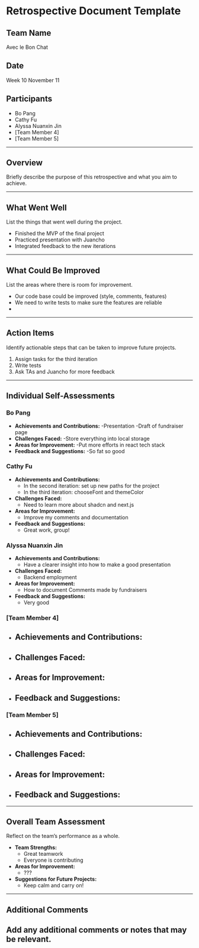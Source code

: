 # Retrospective Document Template

## Team Name
Avec le Bon Chat

## Date
Week 10 November 11

## Participants
- Bo Pang
- Cathy Fu
- Alyssa Nuanxin Jin
- [Team Member 4]
- [Team Member 5]

---

## Overview
Briefly describe the purpose of this retrospective and what you aim to achieve.

---

## What Went Well
List the things that went well during the project.
- Finished the MVP of the final project
- Practiced presentation with Juancho
- Integrated feedback to the new iterations

---

## What Could Be Improved
List the areas where there is room for improvement.
- Our code base could be improved (style, comments, features)
- We need to write tests to make sure the features are reliable
-

---

## Action Items
Identify actionable steps that can be taken to improve future projects.
1. Assign tasks for the third iteration
2. Write tests
3. Ask TAs and Juancho for more feedback

---

## Individual Self-Assessments
### Bo Pang
- **Achievements and Contributions:**
  -Presentation
  -Draft of fundraiser page
- **Challenges Faced:**
  -Store everything into local storage
- **Areas for Improvement:**
  -Put more efforts in react tech stack 
- **Feedback and Suggestions:**
  -So fat so good 

### Cathy Fu
- **Achievements and Contributions:**
  - In the second iteration: set up new paths for the project
  - In the third iteration: chooseFont and themeColor
- **Challenges Faced:**
  - Need to learn more about shadcn and next.js
- **Areas for Improvement:**
  - Improve my comments and documentation
- **Feedback and Suggestions:**
  - Great work, group!

### Alyssa Nuanxin Jin
- **Achievements and Contributions:**
  - Have a clearer insight into how to make a good presentation
- **Challenges Faced:**
  - Backend employment
- **Areas for Improvement:**
  - How to document Comments made by fundraisers
- **Feedback and Suggestions:**
  - Very good

### [Team Member 4]
- **Achievements and Contributions:**
  -
- **Challenges Faced:**
  -
- **Areas for Improvement:**
  -
- **Feedback and Suggestions:**
  -

### [Team Member 5]
- **Achievements and Contributions:**
  -
- **Challenges Faced:**
  -
- **Areas for Improvement:**
  -
- **Feedback and Suggestions:**
  -

---

## Overall Team Assessment
Reflect on the team’s performance as a whole.
- **Team Strengths:**
  - Great teamwork
  - Everyone is contributing
- **Areas for Improvement:**
  - ???
- **Suggestions for Future Projects:**
  - Keep calm and carry on!

---

## Additional Comments
Add any additional comments or notes that may be relevant.
-
